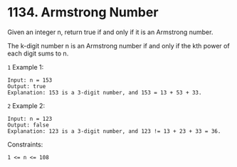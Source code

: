 # 1134. Armstrong Number

Given an integer n, return true if and only if it is an Armstrong number.

The k-digit number n is an Armstrong number if and only if the kth power of each digit sums to n.

`1` Example 1:

```
Input: n = 153
Output: true
Explanation: 153 is a 3-digit number, and 153 = 13 + 53 + 33.
```

`2` Example 2:

```
Input: n = 123
Output: false
Explanation: 123 is a 3-digit number, and 123 != 13 + 23 + 33 = 36.
```

Constraints:

```
1 <= n <= 108
```
